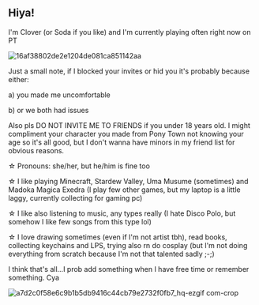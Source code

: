 ## Hiya!

I'm Clover (or Soda if you like) and I'm currently playing often right now on PT

![16af38802de2e1204de081ca851142aa](https://github.com/user-attachments/assets/85ad5a6e-b3aa-4cb9-a712-9429304e9eb7)


Just a  small note, if I blocked your invites or hid you it's probably because either:

a) you made me uncomfortable

b) or we both had issues



Also pls DO NOT INVITE ME TO FRIENDS if you under 18 years old. I might compliment your character you made from Pony Town not knowing your age so it's all good, but I don't wanna have minors in my friend list for obvious reasons.





☆ Pronouns: she/her, but he/him is fine too
 
☆ I like playing Minecraft, Stardew Valley, Uma Musume (sometimes) and Madoka Magica Exedra (I play few other games, but my laptop is a little laggy, currently collecting for gaming pc)
 
☆ I like also listening to music, any types really (I hate Disco Polo, but somehow I like few songs from this type lol)

☆ I love drawing sometimes (even if I'm not artist tbh), read books, collecting keychains and LPS, trying also rn do cosplay (but I'm not doing everything from scratch because I'm not that talented sadly ;-;)


I think that's all...I prob add something when I have free time or remember something. Cya

![a7d2c0f58e6c9b1b5db9416c44cb79e2732f0fb7_hq-ezgif com-crop](https://github.com/user-attachments/assets/a15e8752-bd8d-4ca9-83b1-f3d4e1407f54)

